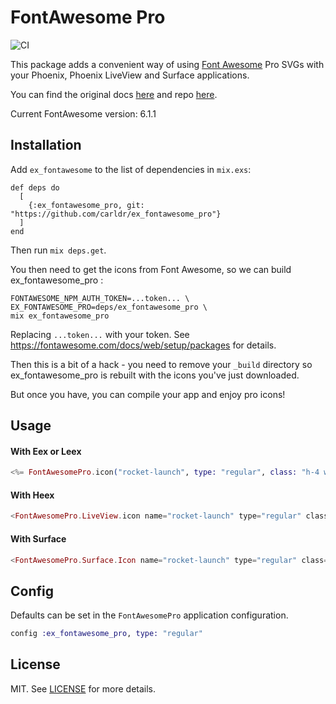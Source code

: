 # FontAwesome Pro

![CI](https://github.com/miguel-s/ex_fontawesome/actions/workflows/ci.yml/badge.svg)

This package adds a convenient way of using [Font Awesome](https://fontawesome.com) Pro SVGs with your Phoenix, Phoenix LiveView and Surface applications.

You can find the original docs [here](https://fontawesome.com) and repo [here](https://github.com/FortAwesome/Font-Awesome).

Current FontAwesome version: 6.1.1

## Installation

Add `ex_fontawesome` to the list of dependencies in `mix.exs`:

    def deps do
      [
        {:ex_fontawesome_pro, git: "https://github.com/carldr/ex_fontawesome_pro"}
      ]
    end

Then run `mix deps.get`.

You then need to get the icons from Font Awesome, so we can build ex_fontawesome_pro :

```
FONTAWESOME_NPM_AUTH_TOKEN=...token... \
EX_FONTAWESOME_PRO=deps/ex_fontawesome_pro \
mix ex_fontawesome_pro
```

Replacing `...token...` with your token.  See https://fontawesome.com/docs/web/setup/packages
for details.

Then this is a bit of a hack - you need to remove your `_build` directory so ex_fontawesome_pro
is rebuilt with the icons you've just downloaded.

But once you have, you can compile your app and enjoy pro icons!

## Usage

#### With Eex or Leex

```elixir
<%= FontAwesomePro.icon("rocket-launch", type: "regular", class: "h-4 w-4") %>
```

#### With Heex

```elixir
<FontAwesomePro.LiveView.icon name="rocket-launch" type="regular" class="h-4 w-4" />
```

#### With Surface

```elixir
<FontAwesomePro.Surface.Icon name="rocket-launch" type="regular" class="h-4 w-4" />
```

## Config

Defaults can be set in the `FontAwesomePro` application configuration.

```elixir
config :ex_fontawesome_pro, type: "regular"
```

## License

MIT. See [LICENSE](https://github.com/carldr/ex_fontawesome_pro/blob/master/LICENSE) for more details.
